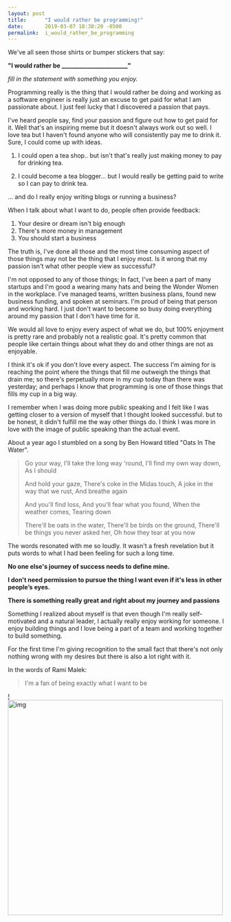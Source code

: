 ```yaml
---
layout: post
title:      "I would rather be programming!"
date:       2019-03-07 18:38:20 -0500
permalink:  i_would_rather_be_programming
---
```



We've all seen those shirts or bumper stickers that say:

**"I would rather be _______________________"**

*fill in the statement with something you enjoy.*

Programming really is the thing that I would rather be doing and working as a software engineer is really just an excuse to get paid for what I am passionate about. I just feel lucky that I discovered a passion that pays.

I've heard people say, find your passion and figure out how to get paid for it. Well that's an inspiring meme but it doesn't always work out so well. I love tea but I haven't found anyone who will consistently pay me to drink it. Sure, I could come up with ideas. 

1. I could open a tea shop.. but isn't that's really just making money to pay for drinking tea.

2. I could become a tea blogger... but I would really be getting paid to write so I can pay to drink tea.

... and do I really enjoy writing blogs or running a business?

When I talk about what I want to do, people often provide feedback:

1. Your desire or dream isn't big enough
2. There's more money in management
3. You should start a business

The truth is, I've done all those and the most time consuming aspect of those things may not be the thing that I enjoy most. Is it wrong that my passion isn't what other people view as successful?  

I'm not opposed to any of those things; In fact, I've been a part of many startups and I'm good a wearing many hats and being the Wonder Women in the workplace. I've managed teams, written business plans, found new business funding, and spoken at seminars. I'm proud of being that person and working hard. I just don't want to become so busy doing everything around my passion that I don't have time for it.

We would all love to enjoy every aspect of what we do, but 100% enjoyment is pretty rare and probably not a realistic goal. It's pretty common that people like certain things about what they do and other things are not as enjoyable. 

I think it's ok if you don't love every aspect. The success I'm aiming for is reaching the point where the things that fill me outweigh the things that drain me; so there's perpetually more in my cup today than there was yesterday; and perhaps I know that programming is one of those things that fills my cup in a big way.

I remember when I was doing more public speaking and I felt like I was getting closer to a version of myself that I thought looked successful. but to be honest, it didn't fulfill me the way other things do. I think I was more in love with the image of public speaking than the actual event. 

About a year ago I stumbled on a song by Ben Howard titled "Oats In The Water". 

> Go your way,
> I'll take the long way 'round,
> I'll find my own way down,
> As I should
> 
> And hold your gaze,
> There's coke in the Midas touch,
> A joke in the way that we rust,
> And breathe again
> 
> And you'll find loss,
> And you'll fear what you found,
> When the weather comes,
> Tearing down
>  
> There'll be oats in the water,
> There'll be birds on the ground,
> There'll be things you never asked her,
> Oh how they tear at you now

The words resonated with me so loudly. It wasn't a fresh revelation but it puts words to what I had been feeling for such a long time. 

**No one else's journey of success needs to define mine.**

**I don't need permission to pursue the thing I want even if it's less in other people’s eyes.**

**There is something really great and right about my journey and passions**

Something I realized about myself is that even though I'm really self-motivated and a natural leader, I actually really enjoy working for someone. I enjoy building things and I love being a part of a team and working together to build something.

For the first time I'm giving recognition to the small fact that there's not only nothing wrong with my desires but there is also a lot right with it.

In the words of Rami Malek: 

> I'm a fan of being exactly what I want to be

[!<img src="https://i.ytimg.com/vi/vhzTiFLHS5Y/maxresdefault.jpg" alt="img"
width="500" />](https://dms.licdn.com/playback/C4E05AQEn8nvlr4_hlQ/b10f10d393cf433e836fb68486db6ad5/feedshare-mp4_3300-captions-thumbnails/1507940147251-drlcss?e=1552089600&v=beta&t=kPW7Hqo_hW1SKlvTawCWQrjiM8yly8xsStZRLZ_HgXk "I'm A Fan" )


